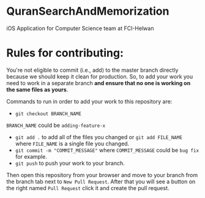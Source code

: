 # QuranSearchAndMemorization
iOS Application for Computer Science team at FCI-Helwan

# Rules for contributing:

You're not eligible to commit (i.e., add) to the master branch directly because we should keep it clean for production. So, to add your work you need to work in a separate branch **and ensure that no one is working on the same files as yours**.

Commands to run in order to add your work to this repository are:

- `git checkout BRANCH_NAME` 

`BRANCH_NAME` could be `adding-feature-x`

- `git add .` to add all of the files you changed or `git add FILE_NAME` where `FILE_NAME` is a single file you changed.
- `git commit -m "COMMIT_MESSAGE"` where `COMMIT_MESSAGE` could be `bug fix` for example.
- `git push` to push your work to your branch.

Then open this repository from your browser and move to your branch from the branch tab next to `New Pull Request`. 
After that you will see a button on the right named `Pull Request` click it and create the pull request.

